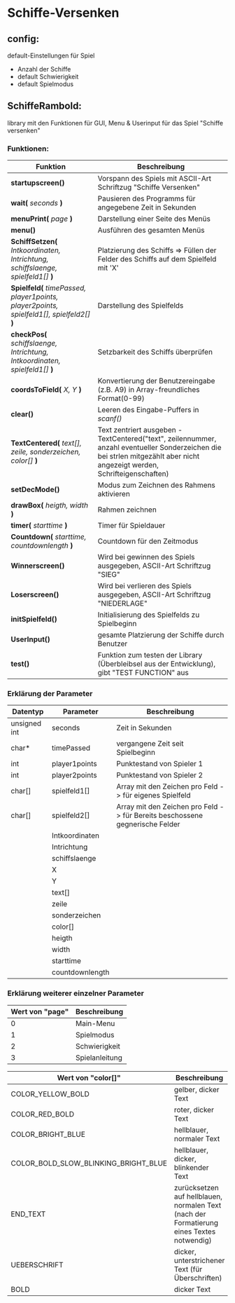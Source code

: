 # Schiffe-Versenken

## config:
default-Einstellungen für Spiel
  - Anzahl der Schiffe
  - default Schwierigkeit
  - default Spielmodus

## SchiffeRambold:
library mit den Funktionen für GUI, Menu & Userinput für das Spiel "Schiffe versenken"

### Funktionen:

| Funktion | Beschreibung|
|----------|-------------|
|**startupscreen()**| Vorspann des Spiels mit ASCII-Art Schriftzug "Schiffe Versenken"|
|**wait(** *seconds* **)**| Pausieren des Programms für angegebene Zeit in Sekunden|
|**menuPrint(** *page* **)**| Darstellung einer Seite des Menüs|
|**menu()**|Ausführen des gesamten Menüs|
|**SchiffSetzen(** *Intkoordinaten, Intrichtung, schiffslaenge, spielfeld1[]* **)**|Platzierung des Schiffs => Füllen der Felder des Schiffs auf dem Spielfeld mit 'X'|
|**Spielfeld(** *timePassed, player1points, player2points, spielfeld1[], spielfeld2[]* **)**|Darstellung des Spielfelds|
|**checkPos(** *schiffslaenge, Intrichtung, Intkoordinaten, spielfeld1[]* **)**|Setzbarkeit des Schiffs überprüfen|
|**coordsToField(** *X, Y* **)**|Konvertierung der Benutzereingabe (z.B. A9) in Array-freundliches Format(0-99)|
|**clear()**|Leeren des Eingabe-Puffers in *scanf()* |
|**TextCentered(** *text[], zeile, sonderzeichen, color[]* **)**|Text zentriert ausgeben - TextCentered("text", zeilennummer, anzahl eventueller Sonderzeichen die bei strlen mitgezählt aber nicht angezeigt werden, Schrifteigenschaften)|
|**setDecMode()**|Modus zum Zeichnen des Rahmens aktivieren|
|**drawBox(** *heigth, width* **)**|Rahmen zeichnen|
|**timer(** *starttime* **)**|Timer für Spieldauer|
|**Countdown(** *starttime, countdownlength* **)**|Countdown für den Zeitmodus|
|**Winnerscreen()**|Wird bei gewinnen des Spiels ausgegeben, ASCII-Art Schriftzug "SIEG"|
|**Loserscreen()**|Wird bei verlieren des Spiels ausgegeben, ASCII-Art Schriftzug "NIEDERLAGE"|
|**initSpielfeld()**|Initialisierung des Spielfelds zu Spielbeginn|
|**UserInput()**|gesamte Platzierung der Schiffe durch Benutzer|
|**test()**|Funktion zum testen der Library (Überbleibsel aus der Entwicklung), gibt "TEST FUNCTION" aus|

### Erklärung der Parameter

  |**Datentyp**|**Parameter**|**Beschreibung**|
  |-------------|------------|----------------|
  |unsigned int|seconds|Zeit in Sekunden|
  |char*|timePassed|vergangene Zeit seit Spielbeginn|
  |int|player1points|Punktestand von Spieler 1|
  |int|player2points|Punktestand von Spieler 2|
  |char[]|spielfeld1[]|Array mit den Zeichen pro Feld -> für eigenes Spielfeld |
  |char[]|spielfeld2[]|Array mit den Zeichen pro Feld -> für Bereits beschossene gegnerische Felder |
  ||Intkoordinaten||
  ||Intrichtung||
  ||schiffslaenge||
  ||X||
  ||Y||
  ||text[]||
  ||zeile||
  ||sonderzeichen||
  ||color[]||
  ||heigth||
  ||width||
  ||starttime||
  ||countdownlength||
  
  
  
### Erklärung weiterer einzelner Parameter

  |**Wert von "page"**|**Beschreibung**|
  |-------------------|----------------|
  |0|Main-Menu|
  |1|Spielmodus|
  |2|Schwierigkeit|
  |3|Spielanleitung|

  |**Wert von "color[]"**|**Beschreibung**|**code**|
  |----------------------|----------------|--------|
  |COLOR_YELLOW_BOLD |gelber, dicker Text|`"\033[1;33m"`|
  |COLOR_RED_BOLD|roter, dicker Text|`"\033[1;31m"`|
  |COLOR_BRIGHT_BLUE|hellblauer, normaler Text|`"\e[94m"`|
  |COLOR_BOLD_SLOW_BLINKING_BRIGHT_BLUE|hellblauer, dicker, blinkender Text|`"\e[1;5;94m"`|
  |END_TEXT|zurücksetzen auf hellblauen, normalen Text (nach der Formatierung eines Textes notwendig)| `"\033[m""\033[94m"`|
  |UEBERSCHRIFT|dicker, unterstrichener Text (für Überschriften)| `"\e[1;4m"`|
  |BOLD|dicker Text|`"\033[1m"`|
  
  
  

  


